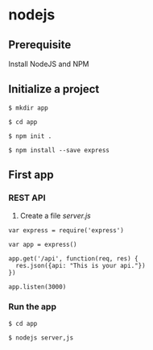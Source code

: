 # nodejs

## Prerequisite
Install NodeJS and NPM

## Initialize a project
```
$ mkdir app

$ cd app

$ npm init .

$ npm install --save express
```


## First app
### REST API
1. Create a file *server.js*

```
var express = require('express')
 
var app = express()
 
app.get('/api', function(req, res) {
  res.json({api: "This is your api."})
})
 
app.listen(3000)
```


### Run the app
```
$ cd app

$ nodejs server,js
```



